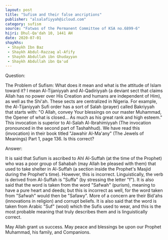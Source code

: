 ```yaml
---
layout: post
title: "Sufism and their false ancriptions"
publisher: "alsalafiyyah@icloud.com"
category: sufism
source: "Fatwas of the Permanent Committee of KSA no.6899-6"
hijri: Dhul-Qa'dah 10, 1441 AH
date: 2020-07-01
shaykhs: 
 - Shaykh Ibn Baz
 - Shaykh Abdul-Razzaq al-Afify
 - Shaykh Abdullah ibn Ghudayyan
 - Shaykh Abdullah ibn Qa'ud
---
```


Question: 

The Problem of Sufism: What does it mean and what is the attitude of Islam toward it? I mean Al-Tijaniyyah and Al-Qadiriyyah (a deviant sect that claims Allah has no power over His Creation and humans are independent of Him), as well as the Shi'ah. These sects are centralized in Nigeria. For example, the Al-Tijaniyyah Sufi order has a sort of Salah (prayer) called Bakriyyah that starts with: "O Allah, convey Your blessings on our master Muhammad, the Opener of what is closed... As much as his great rank and high esteem." This invocation is superior to Al-Salah Al-Ibrahimiyyah (The invocation pronounced in the second part of Tashahhud). We have read this (invocation) in their book titled "Jawahir Al-Ma'any" (The Jewels of Meanings) Part 1, page 136. Is this correct?

Answer: 

It is said that Sufism is ascribed to Ahl Al-Suffah (at the time of the Prophet) who was a poor group of Sahabah (may Allah be pleased with them) that used to take shelter in Al-Suffah (a section inside the Prophet's Masjid during the Prophet's time). However, this is incorrect. Linguistically, the verb is derived from Al-Suffah is "Suffa" (by stressing the letter "f"). It is also said that the word is taken from the word "Safwah" (purism), meaning to have a pure heart and deeds; but this is incorrect as well, for the word taken from "Safwah" would then be "Safawy". More of a concern are their Bid'ahs (innovations in religion) and corrupt beliefs. It is also said that the word is taken from Arabic "Suf" (wool) which the Sufis used to wear, and this is the most probable meaning that truly describes them and is linguistically correct.

May Allah grant us success. May peace and blessings be upon our Prophet Muhammad, his family, and Companions. 
